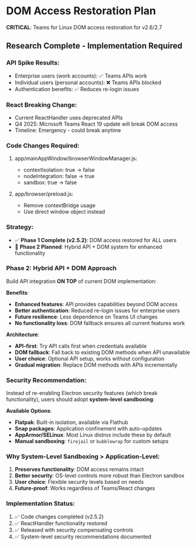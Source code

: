 # DOM Access Restoration Plan

**CRITICAL**: Teams for Linux DOM access restoration for v2.6/2.7

## Research Complete - Implementation Required

### API Spike Results:
- Enterprise users (work accounts): ✅ Teams APIs work
- Individual users (personal accounts): ❌ Teams APIs blocked  
- Authentication benefits: ✅ Reduces re-login issues

### React Breaking Change:
- Current ReactHandler uses deprecated APIs
- Q4 2025: Microsoft Teams React 19 update will break DOM access
- Timeline: Emergency - could break anytime

### Code Changes Required:

1. app/mainAppWindow/browserWindowManager.js:
   - contextIsolation: true → false
   - nodeIntegration: false → true  
   - sandbox: true → false

2. app/browser/preload.js:
   - Remove contextBridge usage
   - Use direct window object instead

### Strategy:
- ✅ **Phase 1 Complete (v2.5.2)**: DOM access restored for ALL users
- 🚧 **Phase 2 Planned**: Hybrid API + DOM system for enhanced functionality

### Phase 2: Hybrid API + DOM Approach
Build API integration **ON TOP** of current DOM implementation:

**Benefits**:
- **Enhanced features**: API provides capabilities beyond DOM access
- **Better authentication**: Reduced re-login issues for enterprise users
- **Future resilience**: Less dependence on Teams UI changes
- **No functionality loss**: DOM fallback ensures all current features work

**Architecture**:
- **API-first**: Try API calls first when credentials available
- **DOM fallback**: Fall back to existing DOM methods when API unavailable
- **User choice**: Optional API setup, works without configuration
- **Gradual migration**: Replace DOM methods with APIs incrementally

### Security Recommendation:
Instead of re-enabling Electron security features (which break functionality), users should adopt **system-level sandboxing**:

**Available Options**:
- **Flatpak**: Built-in isolation, available via Flathub
- **Snap packages**: Application confinement with auto-updates  
- **AppArmor/SELinux**: Most Linux distros include these by default
- **Manual sandboxing**: `firejail` or `bubblewrap` for custom setups

### Why System-Level Sandboxing > Application-Level:
1. **Preserves functionality**: DOM access remains intact
2. **Better security**: OS-level controls more robust than Electron sandbox
3. **User choice**: Flexible security levels based on needs
4. **Future-proof**: Works regardless of Teams/React changes

### Implementation Status:
1. ✅ Code changes completed (v2.5.2)
2. ✅ ReactHandler functionality restored
3. ✅ Released with security compensating controls
4. ✅ System-level security recommendations documented
